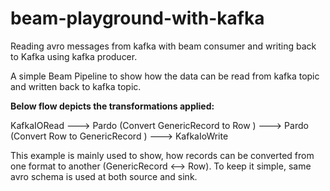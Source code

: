 # beam-playground-with-kafka
Reading avro messages from kafka with beam consumer and writing back to Kafka using kafka producer.

A simple Beam Pipeline to show how the data can be read from kafka topic and written back to kafka topic.

<b>Below flow depicts the transformations applied:</b>

  KafkaIORead ---> Pardo (Convert GenericRecord to Row ) ---> Pardo (Convert Row to GenericRecord ) ---> KafkaIoWrite
  
  
This example is mainly used to show, how records can be converted from one format to another (GenericRecord <--> Row). 
To keep it simple, same avro schema is used at both source and sink.
